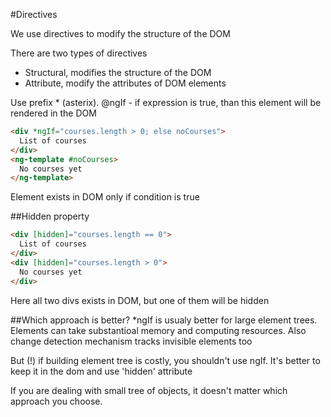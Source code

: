 #Directives

We use directives to modify the structure of the DOM
 
There are two types of directives
- Structural, modifies the structure of the DOM
- Attribute, modify the attributes of DOM elements

Use prefix * (asterix).
@ngIf - if expression is true, than this element will be rendered in the DOM

```html
<div *ngIf="courses.length > 0; else noCourses">
  List of courses
</div>
<ng-template #noCourses>
  No courses yet
</ng-template>
```
Element exists in DOM only if condition is true

##Hidden property
```html
<div [hidden]="courses.length == 0">
  List of courses
</div>
<div [hidden]="courses.length > 0">
  No courses yet
</div>
```
Here all two divs exists in DOM, but one of them will be hidden

##Which approach is better?
*ngIf is usualy better for large element trees. Elements can take substantioal memory and computing resources. Also change detection mechanism tracks invisible elements too

But (!) if building element tree is costly, you shouldn't use ngIf. It's better to keep it in the dom and use 'hidden' attribute

If you are dealing with small tree of objects, it doesn't matter which approach you choose.

